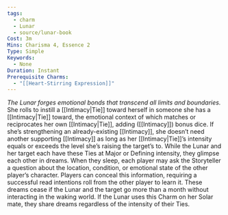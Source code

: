 ```yaml
---
tags:
  - charm
  - Lunar
  - source/lunar-book
Cost: 3m
Mins: Charisma 4, Essence 2
Type: Simple
Keywords:
  - None
Duration: Instant
Prerequisite Charms:
  - "[[Heart-Stirring Expression]]"
---
```

*The Lunar forges emotional bonds that transcend all limits and boundaries.*
She rolls to instill a [[Intimacy|Tie]] toward herself in someone she has a [[Intimacy|Tie]] toward, the emotional context of which matches or reciprocates her own [[Intimacy|Tie]], adding ([[Intimacy]]) bonus dice. If she’s strengthening an already-existing [[Intimacy]], she doesn’t need another supporting [[Intimacy]] as long as her [[Intimacy|Tie]]’s intensity equals or exceeds the level she’s raising the target’s to. While the Lunar and her target each have these Ties at Major or Defining intensity, they glimpse each other in dreams. When they sleep, each player may ask the Storyteller a question about the location, condition, or emotional state of the other player’s character. Players can conceal this information, requiring a successful read intentions roll from the other player to learn it. These dreams cease if the Lunar and the target go more than a month without interacting in the waking world. If the Lunar uses this Charm on her Solar mate, they share dreams regardless of the intensity of their Ties.
